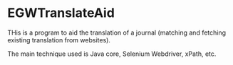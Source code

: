 # EGWTranslateAid
THis is a program to aid the translation of a journal (matching and fetching existing translation from websites).

The main technique used is Java core, Selenium Webdriver, xPath, etc.
